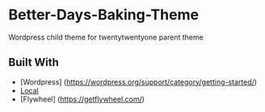 # Better-Days-Baking-Theme
Wordpress child theme for twentytwentyone parent theme

## Built With
* [Wordpress] (https://wordpress.org/support/category/getting-started/)
* [Local](https://localwp.com/)
* [Flywheel] (https://getflywheel.com/)
